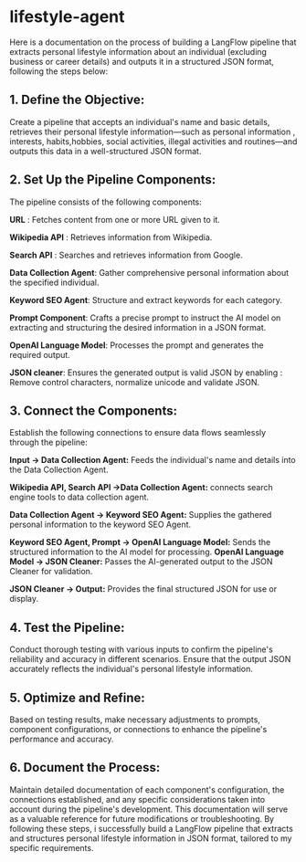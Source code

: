 # lifestyle-agent
Here is a documentation on the process of building a LangFlow pipeline that extracts personal lifestyle information about an individual (excluding business or career details) and outputs it in a structured JSON format, following the steps below:


## 1. Define the Objective:
Create a pipeline that accepts an individual's name and basic details, retrieves their personal lifestyle information—such as personal information , interests, habits,hobbies, social activities, illegal activities and routines—and outputs this data in a well-structured JSON format.


## 2. Set Up the Pipeline Components:
The pipeline consists of the following components:

**URL** : Fetches content from one or more URL given to it.

**Wikipedia API** : Retrieves information from Wikipedia. 

**Search API** : Searches and retrieves information from Google. 

**Data Collection Agent**: Gather comprehensive personal information about the specified individual.

**Keyword SEO Agent**: Structure and extract keywords for each category. 

**Prompt Component**: Crafts a precise prompt to instruct the AI model on extracting and structuring the desired information in a JSON format.

**OpenAI Language Model**: Processes the prompt and generates the required output.

**JSON cleaner**: Ensures the generated output is valid JSON by enabling : Remove control characters, normalize unicode and validate JSON.


## 3. Connect the Components:
Establish the following connections to ensure data flows seamlessly through the pipeline:

**Input → Data Collection Agent:** Feeds the individual's name and details into the Data Collection Agent.

**Wikipedia API, Search API →Data Collection Agent:** connects search engine tools to data collection agent.

**Data Collection Agent → Keyword SEO Agent:** Supplies the gathered personal information to the keyword SEO Agent.

**Keyword SEO Agent, Prompt → OpenAI Language Model:** Sends the structured information  to the AI model for processing.
**OpenAI Language Model → JSON Cleaner:** Passes the AI-generated output to the JSON Cleaner for validation.

**JSON Cleaner → Output:** Provides the final structured JSON for use or display.


## 4. Test the Pipeline:
Conduct thorough testing with various inputs to confirm the pipeline's reliability and accuracy in different scenarios. Ensure that the output JSON accurately reflects the individual's personal lifestyle information.
## 5. Optimize and Refine:
Based on testing results, make necessary adjustments to prompts, component configurations, or connections to enhance the pipeline's performance and accuracy.
## 6. Document the Process:
Maintain detailed documentation of each component's configuration, the connections established, and any specific considerations taken into account during the pipeline's development. This documentation will serve as a valuable reference for future modifications or troubleshooting.
By following these steps, i  successfully build a LangFlow pipeline that extracts and structures personal lifestyle information in JSON format, tailored to my specific requirements.
